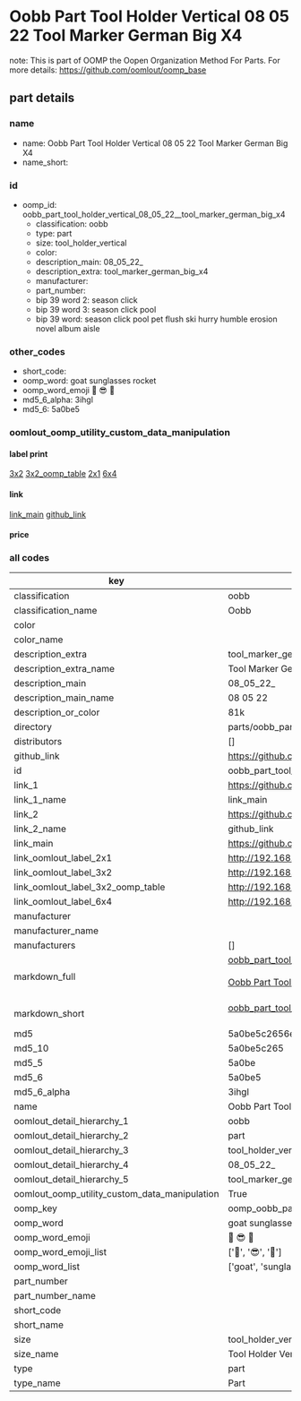# Oobb Part Tool Holder Vertical 08 05 22  Tool Marker German Big X4  

note: This is part of OOMP the Oopen Organization Method For Parts. For more details: https://github.com/oomlout/oomp_base

##  part details





### name
* name: Oobb Part Tool Holder Vertical 08 05 22  Tool Marker German Big X4
* name_short: 
### id
* oomp_id: oobb_part_tool_holder_vertical_08_05_22__tool_marker_german_big_x4
  * classification: oobb
  * type: part
  * size: tool_holder_vertical
  * color: 
  * description_main: 08_05_22_
  * description_extra: tool_marker_german_big_x4
  * manufacturer: 
  * part_number: 
  * bip 39 word 2: season click
  * bip 39 word 3: season click pool
  * bip 39 word: season click pool pet flush ski hurry humble erosion novel album aisle

### other_codes
* short_code: 
* oomp_word: goat sunglasses rocket
* oomp_word_emoji :goat: :sunglasses: :rocket:
* md5_6_alpha: 3ihgl
* md5_6: 5a0be5






### oomlout_oomp_utility_custom_data_manipulation
#### label print
[3x2](http://192.168.1.245:1112/?label=oomp%203ihgl)
[3x2_oomp_table](http://192.168.1.107:1112/?label=oomp%203ihgl)
[2x1](http://192.168.1.242:1112/?label=oomp%203ihgl)
[6x4](http://192.168.1.55:1112/?label=oomp%203ihgl)    

#### link

[link_main](https://github.com/oomlout/oomlout_oomp_current_version_messy/tree/main/parts/oobb_part_tool_holder_vertical_08_05_22__tool_marker_german_big_x4) [github_link](https://github.com/oomlout/oomlout_oomp_part_src/tree/main/parts/oobb_part_tool_holder_vertical_08_05_22__tool_marker_german_big_x4)                             

#### price







### all codes 
| key | value |  
| --- | --- |  
| classification | oobb |  
| classification_name | Oobb |  
| color |  |  
| color_name |  |  
| description_extra | tool_marker_german_big_x4 |  
| description_extra_name | Tool Marker German Big X4 |  
| description_main | 08_05_22_ |  
| description_main_name | 08 05 22  |  
| description_or_color | 81k |  
| directory | parts/oobb_part_tool_holder_vertical_08_05_22__tool_marker_german_big_x4 |  
| distributors | [] |  
| github_link | https://github.com/oomlout/oomlout_oomp_part_src/tree/main/parts/oobb_part_tool_holder_vertical_08_05_22__tool_marker_german_big_x4 |  
| id | oobb_part_tool_holder_vertical_08_05_22__tool_marker_german_big_x4 |  
| link_1 | https://github.com/oomlout/oomlout_oomp_current_version_messy/tree/main/parts/oobb_part_tool_holder_vertical_08_05_22__tool_marker_german_big_x4 |  
| link_1_name | link_main |  
| link_2 | https://github.com/oomlout/oomlout_oomp_part_src/tree/main/parts/oobb_part_tool_holder_vertical_08_05_22__tool_marker_german_big_x4 |  
| link_2_name | github_link |  
| link_main | https://github.com/oomlout/oomlout_oomp_current_version_messy/tree/main/parts/oobb_part_tool_holder_vertical_08_05_22__tool_marker_german_big_x4 |  
| link_oomlout_label_2x1 | http://192.168.1.242:1112/?label=oomp%203ihgl |  
| link_oomlout_label_3x2 | http://192.168.1.245:1112/?label=oomp%203ihgl |  
| link_oomlout_label_3x2_oomp_table | http://192.168.1.107:1112/?label=oomp%203ihgl |  
| link_oomlout_label_6x4 | http://192.168.1.55:1112/?label=oomp%203ihgl |  
| manufacturer |  |  
| manufacturer_name |  |  
| manufacturers | [] |  
| markdown_full | [oobb_part_tool_holder_vertical_08_05_22__tool_marker_german_big_x4](https://github.com/oomlout/oomlout_oomp_current_version_messy/tree/main/parts/oobb_part_tool_holder_vertical_08_05_22__tool_marker_german_big_x4)<br>[](https://github.com/oomlout/oomlout_oomp_current_version_messy/tree/main/parts/oobb_part_tool_holder_vertical_08_05_22__tool_marker_german_big_x4)<br>[Oobb Part Tool Holder Vertical 08 05 22  Tool Marker German Big X4](https://github.com/oomlout/oomlout_oomp_current_version_messy/tree/main/parts/oobb_part_tool_holder_vertical_08_05_22__tool_marker_german_big_x4)<br><br> |  
| markdown_short | [oobb_part_tool_holder_vertical_08_05_22__tool_marker_german_big_x4](https://github.com/oomlout/oomlout_oomp_current_version_messy/tree/main/parts/oobb_part_tool_holder_vertical_08_05_22__tool_marker_german_big_x4)<br><br> |  
| md5 | 5a0be5c2656eedf7292cea37500aae11 |  
| md5_10 | 5a0be5c265 |  
| md5_5 | 5a0be |  
| md5_6 | 5a0be5 |  
| md5_6_alpha | 3ihgl |  
| name | Oobb Part Tool Holder Vertical 08 05 22  Tool Marker German Big X4 |  
| oomlout_detail_hierarchy_1 | oobb |  
| oomlout_detail_hierarchy_2 | part |  
| oomlout_detail_hierarchy_3 | tool_holder_vertical |  
| oomlout_detail_hierarchy_4 | 08_05_22_ |  
| oomlout_detail_hierarchy_5 | tool_marker_german_big_x4 |  
| oomlout_oomp_utility_custom_data_manipulation | True |  
| oomp_key | oomp_oobb_part_tool_holder_vertical_08_05_22__tool_marker_german_big_x4 |  
| oomp_word | goat sunglasses rocket |  
| oomp_word_emoji | :goat: :sunglasses: :rocket: |  
| oomp_word_emoji_list | [':goat:', ':sunglasses:', ':rocket:'] |  
| oomp_word_list | ['goat', 'sunglasses', 'rocket'] |  
| part_number |  |  
| part_number_name |  |  
| short_code |  |  
| short_name |  |  
| size | tool_holder_vertical |  
| size_name | Tool Holder Vertical |  
| type | part |  
| type_name | Part |  
